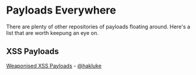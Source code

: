 # Payloads Everywhere

There are plenty of other repositories of payloads floating around.  Here's a list that are worth keepung an eye on.

## XSS Payloads

[Weaponised XSS Payloads](https://github.com/hakluke/weaponised-XSS-payloads) - [@hakluke](https://twitter.com/hakluke)